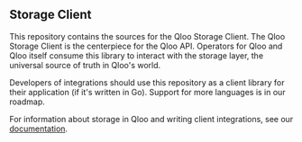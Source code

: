 Storage Client
----

This repository contains the sources for the Qloo Storage Client. The Qloo Storage Client is the centerpiece for the Qloo
API. Operators for Qloo and Qloo itself consume this library to interact with the storage layer, the universal source of truth in Qloo's world.

Developers of integrations should use this repository as a client library for their application (if it's written in Go).
Support for more languages is in our roadmap.  

For information about storage in Qloo and writing client integrations, see our [documentation](https://qloo.solo.io). 
